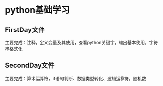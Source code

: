 python基础学习
===
FirstDay文件
------
主要完成：注释，定义变量及其使用，查看python关键字，输出基本使用，字符串格式化

SecondDay文件
------
主要完成：算术运算符，if语句判断、数据类型转化、逻辑运算符，随机数



